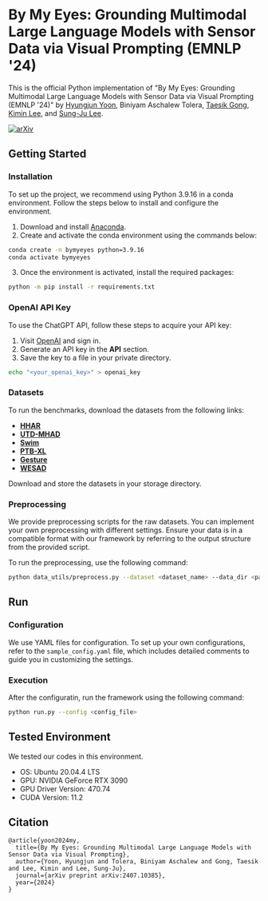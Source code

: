 # By My Eyes: Grounding Multimodal Large Language Models with Sensor Data via Visual Prompting (EMNLP '24)
This is the official Python implementation of "By My Eyes: Grounding Multimodal Large Language Models with Sensor Data via Visual Prompting (EMNLP '24)" by 
[Hyungjun Yoon](https://hjyoon.com/), 
Biniyam Aschalew Tolera, 
[Taesik Gong](https://taesikgong.com/), 
[Kimin Lee](https://sites.google.com/view/kiminlee), and 
[Sung-Ju Lee](https://sites.google.com/site/wewantsj/).

[![arXiv](https://img.shields.io/badge/arXiv-2407.10385-b31b1b.svg)](https://arxiv.org/abs/2407.10385)

## Getting Started

### Installation

To set up the project, we recommend using Python 3.9.16 in a conda environment.
Follow the steps below to install and configure the environment.

1. Download and install [Anaconda](https://www.anaconda.com/).
2. Create and activate the conda environment using the commands below:

```bash
conda create -n bymyeyes python=3.9.16
conda activate bymyeyes
```

3. Once the environment is activated, install the required packages:

```bash
python -m pip install -r requirements.txt
```

### OpenAI API Key

To use the ChatGPT API, follow these steps to acquire your API key:

1. Visit [OpenAI](https://platform.openai.com/) and sign in.
2. Generate an API key in the **API** section.
3. Save the key to a file in your private directory.

```bash
echo "<your_openai_key>" > openai_key
```

### Datasets

To run the benchmarks, download the datasets from the following links:

- **[HHAR](https://archive.ics.uci.edu/dataset/344/heterogeneity+activity+recognition)**
- **[UTD-MHAD](https://personal.utdallas.edu/~kehtar/UTD-MHAD.html)**
- **[Swim](https://github.com/brunnergino/swimming-recognition-lap-counting)**
- **[PTB-XL](https://physionet.org/content/ptb-xl/1.0.3/)**
- **[Gesture](https://data.mendeley.com/datasets/ckwc76xr2z/2)**
- **[WESAD](https://archive.ics.uci.edu/dataset/465/wesad+wearable+stress+and+affect+detection)**

Download and store the datasets in your storage directory.

### Preprocessing

We provide preprocessing scripts for the raw datasets. You can implement your own preprocessing with different settings. Ensure your data is in a compatible format with our framework by referring to the output structure from the provided script.

To run the preprocessing, use the following command:

```bash
python data_utils/preprocess.py --dataset <dataset_name> --data_dir <path_to_raw_data_directory> --out_dir <path_to_processed_data_directory>
```

## Run

### Configuration

We use YAML files for configuration. To set up your own configurations, refer to the `sample_config.yaml` file, which includes detailed comments to guide you in customizing the settings.

### Execution

After the configuratin, run the framework using the following command:

```bash
python run.py --config <config_file>
```

## Tested Environment

We tested our codes in this environment.

- OS: Ubuntu 20.04.4 LTS
- GPU: NVIDIA GeForce RTX 3090
- GPU Driver Version: 470.74
- CUDA Version: 11.2

## Citation

```
@article{yoon2024my,
  title={By My Eyes: Grounding Multimodal Large Language Models with Sensor Data via Visual Prompting},
  author={Yoon, Hyungjun and Tolera, Biniyam Aschalew and Gong, Taesik and Lee, Kimin and Lee, Sung-Ju},
  journal={arXiv preprint arXiv:2407.10385},
  year={2024}
}
```
